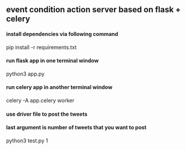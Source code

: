 ## event condition action server based on flask + celery

#### install dependencies via following command
pip install -r requirements.txt

#### run flask app in one terminal window
python3 app.py

#### run celery app in another terminal window
celery -A app.celery worker

#### use driver file to post the tweets
#### last argument is number of tweets that you want to post
python3 test.py 1